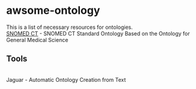 # awsome-ontology

This is a list of necessary resources for ontologies.
<br>
<a href="https://bioportal.bioontology.org/ontologies/SCTO/">SNOMED CT</a> - SNOMED CT Standard Ontology Based on the Ontology for General Medical Science 

<h2>Tools</h2>
<br>
<ahref="https://www.lymba.com/jaguar"> Jaguar</a> - Automatic Ontology Creation from Text 
